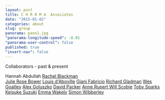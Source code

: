 ```yaml
---
layout: post
title: C H R Θ M A  Associates
date: "2015-01-02"
categories: about
slug: group
panorama: pano1.jpg
"panorama-longitude-speed": -0.01
"panorama-user-control": false
published: true
"invert-nav": false
---
```


Collaborators - past & present

Hannah Abdullah
<a href="http://stillpointtheatre.co.uk/" target="_blank">Rachel Blackman</a>  
<a href="http://onejubear.tumblr.com/" target="_blank">Julie Rose Bower</a>
<a href="https://vimeo.com/leskos" target="_blank">Louis d'Aboville</a>
<a href="https://vimeo.com/ultimaproductions" target="_blank">Giani Fabricio</a>
<a href="http://richardgladman.co.uk/" target="_blank">Richard Gladman</a>
<a href=" https://soundcloud.com/lumbers" target="_blank">Wes Goatley</a>
<a href="http://www.alexandtheweb.com/blatherings/" target="_blank">Alex Goluszko</a>
<a href="http://sheepfilms.co.uk/" target="_blank">David Packer</a>
<a href="http://callofthewildgeese.com/" target="_blank">Anne Rupert </a>
<a href="http://willscobie.tumblr.com" target="_blank">Will Scobie</a>
<a href="http://tobyz.net/" target="_blank">Toby Sparks</a>
<a href="http://www.sussex.ac.uk/informatics/people/peoplelists/person/282393" target="_blank">Keisuke Suzuki</a>
<a href="http://www.wakleyanimation.co.uk/" target="_blank">Emma Wakely</a>
<a href="https://twitter.com/simonwibberley" target="_blank">Simon Wibberley</a>
